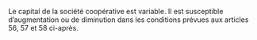 Le capital de la société coopérative est variable.
Il est susceptible d’augmentation ou de diminution dans les conditions prévues aux articles 56, 57 et 58 ci-après.
